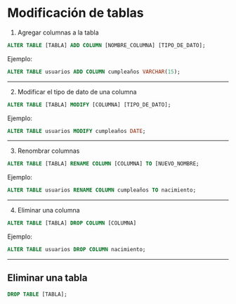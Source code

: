 # **Modificación de tablas**

1. Agregar columnas a la tabla
```sql
ALTER TABLE [TABLA] ADD COLUMN [NOMBRE_COLUMNA] [TIPO_DE_DATO];
```
Ejemplo:
```sql
ALTER TABLE usuarios ADD COLUMN cumpleaños VARCHAR(15);
```

---

2. Modificar el tipo de dato de una columna
```sql
ALTER TABLE [TABLA] MODIFY [COLUMNA] [TIPO_DE_DATO];
```
Ejemplo:
```sql
ALTER TABLE usuarios MODIFY cumpleaños DATE;
```

---

3. Renombrar columnas
```sql
ALTER TABLE [TABLA] RENAME COLUMN [COLUMNA] TO [NUEVO_NOMBRE; 
```
Ejemplo: 
```sql
ALTER TABLE usuarios RENAME COLUMN cumpleaños TO nacimiento;
```

---

4. Eliminar una columna
```sql
ALTER TABLE [TABLA] DROP COLUMN [COLUMNA]
```
Ejemplo:
```sql
ALTER TABLE usuarios DROP COLUMN nacimiento;
```

---

## Eliminar una tabla

```sql
DROP TABLE [TABLA];
```